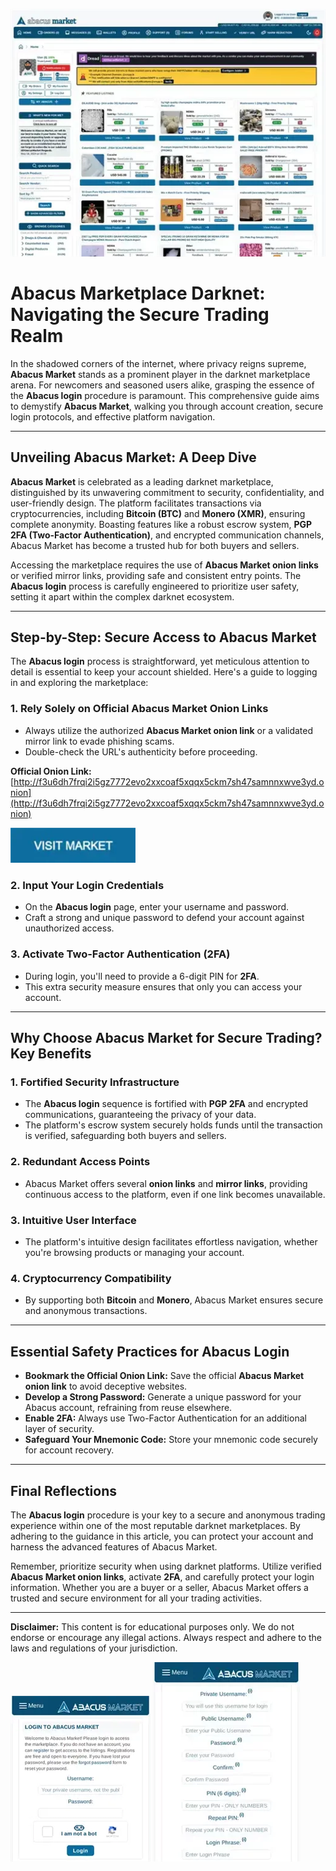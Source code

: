 <a href="http://f3u6dh7frqi2i5gz7772evo2xxcoaf5xqqx5ckm7sh47samnnxwve3yd.onion"><img src="/upload/manager.webp" alt="image" style="max-width: 100%;"></a>

# Abacus Marketplace Darknet: Navigating the Secure Trading Realm

In the shadowed corners of the internet, where privacy reigns supreme, **Abacus Market** stands as a prominent player in the darknet marketplace arena. For newcomers and seasoned users alike, grasping the essence of the **Abacus login** procedure is paramount. This comprehensive guide aims to demystify **Abacus Market**, walking you through account creation, secure login protocols, and effective platform navigation.

---

## Unveiling Abacus Market: A Deep Dive

**Abacus Market** is celebrated as a leading darknet marketplace, distinguished by its unwavering commitment to security, confidentiality, and user-friendly design. The platform facilitates transactions via cryptocurrencies, including **Bitcoin (BTC)** and **Monero (XMR)**, ensuring complete anonymity. Boasting features like a robust escrow system, **PGP 2FA (Two-Factor Authentication)**, and encrypted communication channels, Abacus Market has become a trusted hub for both buyers and sellers.

Accessing the marketplace requires the use of **Abacus Market onion links** or verified mirror links, providing safe and consistent entry points. The **Abacus login** process is carefully engineered to prioritize user safety, setting it apart within the complex darknet ecosystem.

---

## Step-by-Step: Secure Access to Abacus Market

The **Abacus login** process is straightforward, yet meticulous attention to detail is essential to keep your account shielded. Here's a guide to logging in and exploring the marketplace:

### 1. **Rely Solely on Official Abacus Market Onion Links**

*   Always utilize the authorized **Abacus Market onion link** or a validated mirror link to evade phishing scams.
*   Double-check the URL's authenticity before proceeding.

**Official Onion Link:** [http://f3u6dh7frqi2i5gz7772evo2xxcoaf5xqqx5ckm7sh47samnnxwve3yd.onion](http://f3u6dh7frqi2i5gz7772evo2xxcoaf5xqqx5ckm7sh47samnnxwve3yd.onion)

[<img src="/upload/close.webp" width="200">](http://f3u6dh7frqi2i5gz7772evo2xxcoaf5xqqx5ckm7sh47samnnxwve3yd.onion)

### 2. **Input Your Login Credentials**

*   On the **Abacus login** page, enter your username and password.
*   Craft a strong and unique password to defend your account against unauthorized access.

### 3. **Activate Two-Factor Authentication (2FA)**

*   During login, you'll need to provide a 6-digit PIN for **2FA**.
*   This extra security measure ensures that only you can access your account.

---

## Why Choose Abacus Market for Secure Trading? Key Benefits

### 1. **Fortified Security Infrastructure**

*   The **Abacus login** sequence is fortified with **PGP 2FA** and encrypted communications, guaranteeing the privacy of your data.
*   The platform's escrow system securely holds funds until the transaction is verified, safeguarding both buyers and sellers.

### 2. **Redundant Access Points**

*   Abacus Market offers several **onion links** and **mirror links**, providing continuous access to the platform, even if one link becomes unavailable.

### 3. **Intuitive User Interface**

*   The platform's intuitive design facilitates effortless navigation, whether you're browsing products or managing your account.

### 4. **Cryptocurrency Compatibility**

*   By supporting both **Bitcoin** and **Monero**, Abacus Market ensures secure and anonymous transactions.

---

## Essential Safety Practices for Abacus Login

*   **Bookmark the Official Onion Link:** Save the official **Abacus Market onion link** to avoid deceptive websites.
*   **Develop a Strong Password:** Generate a unique password for your Abacus account, refraining from reuse elsewhere.
*   **Enable 2FA:** Always use Two-Factor Authentication for an additional layer of security.
*   **Safeguard Your Mnemonic Code:** Store your mnemonic code securely for account recovery.

---

## Final Reflections

The **Abacus login** procedure is your key to a secure and anonymous trading experience within one of the most reputable darknet marketplaces. By adhering to the guidance in this article, you can protect your account and harness the advanced features of Abacus Market.

Remember, prioritize security when using darknet platforms. Utilize verified **Abacus Market onion links**, activate **2FA**, and carefully protect your login information. Whether you are a buyer or a seller, Abacus Market offers a trusted and secure environment for all your trading activities.

---

**Disclaimer:** This content is for educational purposes only. We do not endorse or encourage any illegal actions. Always respect and adhere to the laws and regulations of your jurisdiction.

<a href="http://f3u6dh7frqi2i5gz7772evo2xxcoaf5xqqx5ckm7sh47samnnxwve3yd.onion"><img src="/upload/bitmap.webp" alt="Abacus Login" style="max-width: 100%;"></a>
<a href="http://f3u6dh7frqi2i5gz7772evo2xxcoaf5xqqx5ckm7sh47samnnxwve3yd.onion"><img src="/upload/statusbar.webp" alt="Abacus Register" style="max-width: 100%;"></a>